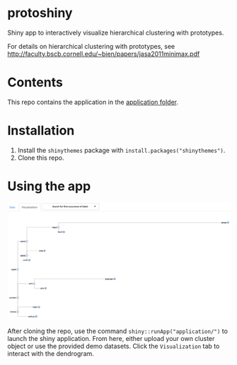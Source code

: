 # protoshiny
Shiny app to interactively visualize hierarchical clustering with prototypes.

For details on hierarchical clustering with prototypes, see http://faculty.bscb.cornell.edu/~bien/papers/jasa2011minimax.pdf  

# Contents

This repo contains the application in the [application folder](application/).

# Installation

1. Install the `shinythemes` package with `install.packages("shinythemes")`.
2. Clone this repo.

# Using the app

![screencap](screencap.png)

After cloning the repo, use the command `shiny::runApp("application/")` to launch the shiny application. From here, either upload your own cluster object or use the provided demo datasets. Click the `Visualization` tab to interact with the dendrogram.


